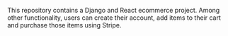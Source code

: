 This repository contains a Django and React ecommerce project. Among other functionality, users can create their account, add items to their cart and purchase those items using Stripe.
